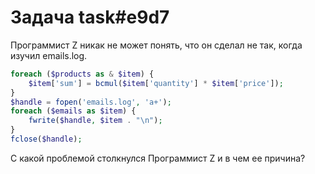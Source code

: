 # Задача task#e9d7

Программист Z никак не может понять, что он сделал не так, когда изучил emails.log.

```php
foreach ($products as & $item) {
    $item['sum'] = bcmul($item['quantity'] * $item['price']);
}
$handle = fopen('emails.log', 'a+');
foreach ($emails as $item) {
    fwrite($handle, $item . "\n");
}
fclose($handle);
```

С какой проблемой столкнулся Программист Z и в чем ее причина?

